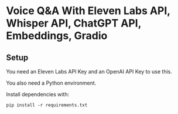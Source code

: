 # Voice Q&A With Eleven Labs API, Whisper API, ChatGPT API, Embeddings, Gradio


## Setup

You need an Eleven Labs API Key and an OpenAI API Key to use this.

You also need a Python environment. 

Install dependencies with:

```
pip install -r requirements.txt
```

